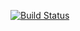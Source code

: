 [![Build Status](https://travis-ci.org/hebs87/e-commerce.svg?branch=master)](https://travis-ci.org/hebs87/e-commerce)